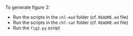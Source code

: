 To generate figure 2:

- Run the scripts in the `chl-mod` folder (cf. `README.md` file) 
- Run the scripts in the `chl-sat` folder (cf. `README.md` file) 
- Run the `fig2.py` script
